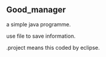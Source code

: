 Good_manager
---

a simple java programme.

use file to save information.

.project means this coded by eclipse.
